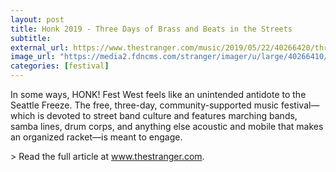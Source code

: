 ```yaml
---
layout: post
title: Honk 2019 - Three Days of Brass and Beats in the Streets
subtitle: 
external_url: https://www.thestranger.com/music/2019/05/22/40266420/three-days-of-brass-and-beats-in-the-streets
image_url: "https://media2.fdncms.com/stranger/imager/u/large/40266410/img_8261.jpg"
categories: [festival]
---
```

<p>
In some ways, HONK! Fest West feels like an unintended antidote to the Seattle Freeze.
The free, three-day, community-supported music festival—which is devoted to street band culture and features marching bands, samba lines, drum corps, and anything else acoustic and mobile that makes an organized racket—is meant to engage.
</p>
<p>
> Read the full article at <a target="_blank" href="https://www.thestranger.com/music/2019/05/22/40266420/three-days-of-brass-and-beats-in-the-streets">www.thestranger.com</a>.
</p>